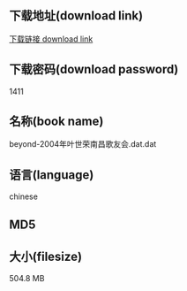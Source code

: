 ## 下载地址(download link)
[下载链接 download link](https://tutu365.netlify.app/?s=beyond-2004%E5%B9%B4%E5%8F%B6%E4%B8%96%E8%8D%A3%E5%8D%97%E6%98%8C%E6%AD%8C%E5%8F%8B%E4%BC%9A.dat)

## 下载密码(download password)
1411

## 名称(book name)
beyond-2004年叶世荣南昌歌友会.dat.dat

## 语言(language)
chinese

## MD5


## 大小(filesize)
504.8 MB
